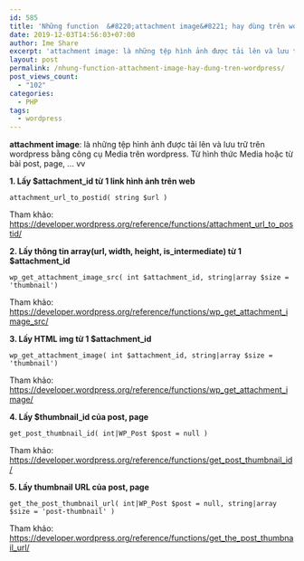 ```yaml
---
id: 585
title: 'Những function  &#8220;attachment image&#8221; hay dùng trên wordpress'
date: 2019-12-03T14:56:03+07:00
author: Ime Share
excerpt: 'attachment image: là những tệp hình ảnh được tải lên và lưu trữ trên wordpress bằng công cụ Media trên wordpress. Từ hình thức Media hoặc từ bài post, page, ... vv'
layout: post
permalink: /nhung-function-attachment-image-hay-dung-tren-wordpress/
post_views_count:
  - "102"
categories:
  - PHP
tags:
  - wordpress
---
```

**attachment image**: là những tệp hình ảnh được tải lên và lưu trữ trên wordpress bằng công cụ Media trên wordpress. Từ hình thức Media hoặc từ bài post, page, &#8230; vv

**1. Lấy $attachment_id từ 1 link hình ảnh trên web**

```
attachment_url_to_postid( string $url )

```

Tham khảo: <a href="https://developer.wordpress.org/reference/functions/attachment_url_to_postid/" target="_blank" rel="noopener noreferrer">https://developer.wordpress.org/reference/functions/attachment_url_to_postid/</a>

**2. Lấy thông tin array(url, width, height, is\_intermediate) từ 1 $attachment\_id**

```
wp_get_attachment_image_src( int $attachment_id, string|array $size = 'thumbnail')

```

Tham khảo: <a href="https://developer.wordpress.org/reference/functions/wp_get_attachment_image_src/" target="_blank" rel="noopener noreferrer">https://developer.wordpress.org/reference/functions/wp_get_attachment_image_src/</a>

**3. Lấy HTML img từ 1 $attachment_id**

```
wp_get_attachment_image( int $attachment_id, string|array $size = 'thumbnail')

```

Tham khảo: <a href="https://developer.wordpress.org/reference/functions/wp_get_attachment_image/" target="_blank" rel="noopener noreferrer">https://developer.wordpress.org/reference/functions/wp_get_attachment_image/</a>

**4. Lấy $thumbnail_id của post, page**

```
get_post_thumbnail_id( int|WP_Post $post = null )

```

Tham khảo: <a href="https://developer.wordpress.org/reference/functions/get_post_thumbnail_id/" target="_blank" rel="noopener noreferrer">https://developer.wordpress.org/reference/functions/get_post_thumbnail_id/</a>

**5. Lấy thumbnail URL của post, page**

```
get_the_post_thumbnail_url( int|WP_Post $post = null, string|array $size = 'post-thumbnail' )

```

Tham khảo: <a href="https://developer.wordpress.org/reference/functions/get_the_post_thumbnail_url/" target="_blank" rel="noopener noreferrer">https://developer.wordpress.org/reference/functions/get_the_post_thumbnail_url/</a>

<div id="gtx-trans" style="position: absolute; left: -91px; top: -15px;">
  <div class="gtx-trans-icon">
  </div>
</div>
